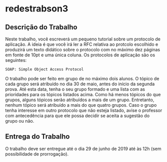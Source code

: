 # redestrabson3

## Descrição do Trabalho

Neste trabalho, você escreverá um pequeno tutorial sobre um protocolo de aplicação. A
ideia é que você irá ler a RFC relativa ao protcolo escolhido e produzirá um texto didático sobre
o protocolo com no máximo dez páginas em fonte de 10pt e uma única coluna.
Os protocolos de aplicação são os seguintes:

``SOAP: Simple Object Access Protocol``


O trabalho pode ser feito em grupo de no máximo dois alunos. O tópico de cada grupo será
atribuído no dia 30 de maio, antes do início da segunda prova. Até esta data, tenha o seu grupo
formado e uma lista com as prioridades para os tópicos listados acima. Como há menos tópicos
do que grupos, alguns tópicos serão atribuídos a mais de um grupo. Entretanto, nenhum tópico
será atribuído a mais do que quatro grupos. Caso o grupo tenha interesse em outro protocolo
que não esteja listado, avise o professor com antecedência para que ele possa decidir se aceita a
sugestão do grupo ou não.
## Entrega do Trabalho
O trabalho deve ser entregue até o dia 29 de junho de 2019 até às 12h (sem possibilidade
de prorrogação).
